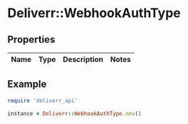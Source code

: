 # Deliverr::WebhookAuthType

## Properties

| Name | Type | Description | Notes |
| ---- | ---- | ----------- | ----- |

## Example

```ruby
require 'deliverr_api'

instance = Deliverr::WebhookAuthType.new()
```

